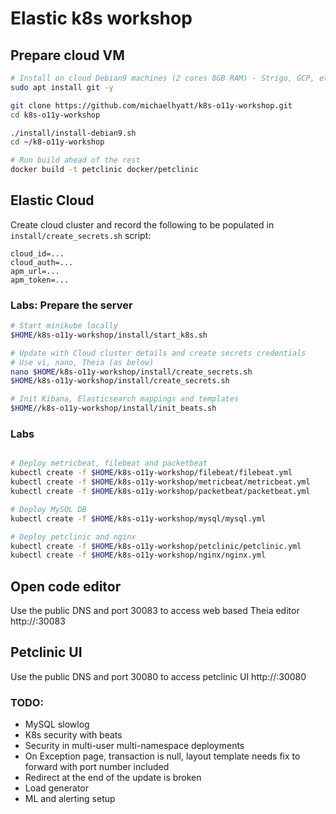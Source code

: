 # Elastic k8s workshop

## Prepare cloud VM
```bash
# Install on cloud Debian9 machines (2 cores 8GB RAM) - Strigo, GCP, etc
sudo apt install git -y

git clone https://github.com/michaelhyatt/k8s-o11y-workshop.git
cd k8s-o11y-workshop

./install/install-debian9.sh
cd ~/k8-o11y-workshop

# Run build ahead of the rest
docker build -t petclinic docker/petclinic
```
## Elastic Cloud
Create cloud cluster and record the following to be populated in `install/create_secrets.sh` script:
```
cloud_id=...
cloud_auth=...
apm_url=...
apm_token=...
```

### Labs: Prepare the server
```bash
# Start minikube locally
$HOME/k8s-o11y-workshop/install/start_k8s.sh

# Update with Cloud cluster details and create secrets credentials
# Use vi, nano, Theia (as below)
nano $HOME/k8s-o11y-workshop/install/create_secrets.sh
$HOME/k8s-o11y-workshop/install/create_secrets.sh

# Init Kibana, Elasticsearch mappings and templates
$HOME//k8s-o11y-workshop/install/init_beats.sh
```

### Labs
```bash

# Deploy metricbeat, filebeat and packetbeat
kubectl create -f $HOME/k8s-o11y-workshop/filebeat/filebeat.yml
kubectl create -f $HOME/k8s-o11y-workshop/metricbeat/metricbeat.yml
kubectl create -f $HOME/k8s-o11y-workshop/packetbeat/packetbeat.yml

# Deploy MySQL DB
kubectl create -f $HOME/k8s-o11y-workshop/mysql/mysql.yml

# Deploy petclinic and nginx
kubectl create -f $HOME/k8s-o11y-workshop/petclinic/petclinic.yml
kubectl create -f $HOME/k8s-o11y-workshop/nginx/nginx.yml

```

## Open code editor
Use the public DNS and port 30083 to access web based Theia editor
http://<public-dns-or-ip-address>:30083

## Petclinic UI
Use the public DNS and port 30080 to access petclinic UI
http://<public-dns-or-ip-address>:30080

### TODO:
* MySQL slowlog
* K8s security with beats
* Security in multi-user multi-namespace deployments
* On Exception page, transaction is null, layout template needs fix to forward with port number included
* Redirect at the end of the update is broken
* Load generator
* ML and alerting setup
